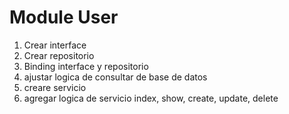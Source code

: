 # Module User

1. Crear interface
2. Crear repositorio
3. Binding interface y repositorio
4. ajustar logica de consultar de base de datos
5. creare servicio 
6. agregar logica de servicio index, show, create, update, delete

